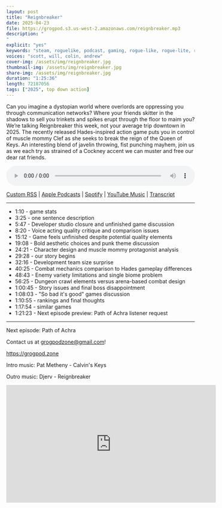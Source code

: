 ```yaml
---
layout: post
title: "Reignbreaker"
date: 2025-04-23
file: https://grogpod.s3.us-west-2.amazonaws.com/reignbreaker.mp3
description: "
"
explicit: "yes" 
keywords: "steam, roguelike, podcast, gaming, rogue-like, rogue-lite, roguelite"
voices: "scott, will, colin, andrew"
cover-img: /assets/img/reignbreaker.jpg
thumbnail-img: /assets/img/reignbreaker.jpg
share-img: /assets/img/reignbreaker.jpg
duration: "1:25:36"
length: 72187056  
tags: ["2025", top down action]
---
```


Can you imagine a dystopian world where overlords are oppressing you through communication networks? Where your friends skitter in the shadows to sell you trinkets and spikes erupt through the floor to maim you? We’re talking Reignbreaker this week, not your average trip downtown in 2025. The recently released Hades-inspired action game puts you in control of muscle mommy Clef as she seeks to break the reign of the Queen of Keys. An interesting blend of javelin throwing, fist punching mayhem, join us as we each try as strained of a Cockney accent we can muster and free our dear rat friends.

<div class="container">
  <audio controls style="width: 100%;">
    <source src="https://grogpod.s3.us-west-2.amazonaws.com/reignbreaker.mp3" type="audio/mpeg">
  </audio>
</div>

[Custom RSS](https://grogpod.zone/feed.xml) | [Apple Podcasts](https://podcasts.apple.com/us/podcast/reignbreaker/id1650474911?i=1000704554991) | [Spotify](https://open.spotify.com/episode/2Gq0YlWKzf0cF2GlQdAK0B) | [YouTube Music](https://music.youtube.com/playlist?list=PL-ShOmyMvd4jYFChE6tgj0JYG8RKK4xe0) | [Transcript](https://github.com/ScottBurger/going_rogue_podcast/blob/master/docs/transcripts/reignbreaker.txt)

---
* 1:10 - game stats
* 3:25 - one sentence description
* 5:47 - Developer studio closure and unfinished game discussion
* 8:20 - Voice acting quality critique and comparison issues
* 15:12 - Game feels unfinished despite potential quality elements
* 19:08 - Bold aesthetic choices and punk theme discussion
* 24:21 - Character design and muscle mommy protagonist analysis
* 29:28 - our story begins
* 32:16 - Development team size surprise
* 40:25 - Combat mechanics comparison to Hades gameplay differences
* 48:43 - Enemy variety limitations and single biome problem
* 56:25 - Dungeon crawl elements versus arena-based combat design
* 1:00:45 - Story issues and final boss disappointment
* 1:08:03 - "So bad it's good" games discussion
* 1:10:55 - rankings and final thoughts
* 1:17:54 - similar games
* 1:21:23 - Next episode preview: Path of Achra listener request

---

Next episode: Path of Achra

Contact us at grogpodzone@gmail.com!

https://grogpod.zone

Intro music: Pat Metheny - Calvin's Keys

Outro music: Djerv - Reignbreaker

<div class="embed-responsive embed-responsive-16by9">
<iframe width="560" height="315" src="https://www.youtube.com/embed/FU5E_VL2hLM" title="YouTube video player" frameborder="0" allow="accelerometer; autoplay; clipboard-write; encrypted-media; gyroscope; picture-in-picture" allowfullscreen></iframe>
</div>
